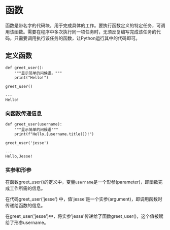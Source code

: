 # 函数

函数是带名字的代码块，用于完成具体的工作。要执行函数定义的特定任务，可调用该函数。需要在程序中多次执行同一项任务时，无须反复编写完成该任务的代码，只需要调用执行该任务的函数，让Python运行其中的代码即可。

## 定义函数

```
def greet_user():
    """显示简单的问候语。"""
    print("Hello!")
    
greet_user()

---
Hello!
```

### 向函数传递信息

```
def greet_user(username):
    """显示简单的问候语"""
    print(f"Hello,{username.title()}!")
    
greet_user('jesse')

---
Hello,Jesse!
```

### 实参和形参

在函数greet_user()的定义中，变量`username`是一个形参(parameter)，即函数完成工作所需的信息。

在代码greet_user('jesse') 中，值'jesse'是一个实参(argument)，即调用函数时传递给函数的信息。

在greet_user('jesse')中，将实参'jesse'传递给了函数greet_user()，这个值被赋给了形参username。
